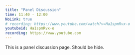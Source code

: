 ```yaml
---
title: "Panel Discussion"
time: 11:40 - 12:00
NoLink: true
# recording: https://www.youtube.com/watch?v=Ha1spmRvx-o
youtubeid: Ha1spmRvx-o
recording: https://www.youtube.com
---
```


This is a panel discussion page. Should be hide.
